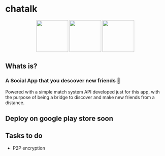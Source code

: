 # chatalk

<p align="center">
  <img
     width="100"
     src="https://imgur.com/T1z7z93.jpg"
  />
  <img
     width="100"
     src="https://i.imgur.com/a7z84ts.jpg"
  />
  <img
     width="100"
     src="https://i.imgur.com/j7OJ419.jpg"
  />
</p>


## Whats is?
### A Social App that you descover new friends 📱
Powered with a simple match system API developed just for this app, with the purpose of being a bridge to discover and make new friends from a distance.

## Deploy on google play store soon

## Tasks to do
<ul>
  <li>P2P encryption </li>
</ul>


